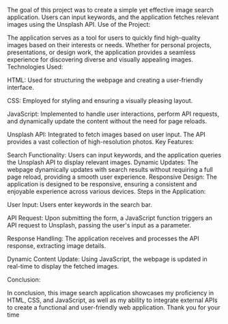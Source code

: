 The goal of this project was to create a simple yet effective image search application. Users can input keywords, and the application fetches relevant images using the Unsplash API.
Use of the Project:

The application serves as a tool for users to quickly find high-quality images based on their interests or needs. Whether for personal projects, presentations, or design work, the application provides a seamless experience for discovering diverse and visually appealing images.
Technologies Used:

HTML: Used for structuring the webpage and creating a user-friendly interface.

CSS: Employed for styling and ensuring a visually pleasing layout.

JavaScript: Implemented to handle user interactions, perform API requests, and dynamically update the content without the need for page reloads.

Unsplash API: Integrated to fetch images based on user input. The API provides a vast collection of high-resolution photos.
Key Features:

Search Functionality: Users can input keywords, and the application queries the Unsplash API to display relevant images.
Dynamic Updates: The webpage dynamically updates with search results without requiring a full page reload, providing a smooth user experience.
Responsive Design: The application is designed to be responsive, ensuring a consistent and enjoyable experience across various devices.
Steps in the Application:

User Input: Users enter keywords in the search bar.

API Request: Upon submitting the form, a JavaScript function triggers an API request to Unsplash, passing the user's input as a parameter.

Response Handling: The application receives and processes the API response, extracting image details.

Dynamic Content Update: Using JavaScript, the webpage is updated in real-time to display the fetched images.

Conclusion:

In conclusion, this image search application showcases my proficiency in HTML, CSS, and JavaScript, as well as my ability to integrate external APIs to create a functional and user-friendly web application.
Thank you for your time
